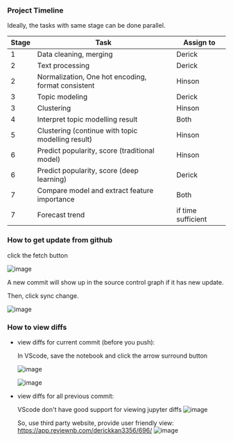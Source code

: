 ### Project Timeline

Ideally, the tasks with same stage can be done parallel.

| Stage | Task | Assign to |
| --- | --- | --- |
| 1 | Data cleaning, merging | Derick |
| 2 | Text processing | Derick |
| 2 | Normalization, One hot encoding, format consistent | Hinson |
| 3 | Topic modeling | Derick |
| 3 | Clustering | Hinson |
| 4 | Interpret topic modelling result | Both |
| 5 | Clustering (continue with topic modelling result) | Hinson |
| 6 | Predict popularity, score (traditional model) | Hinson |
| 6 | Predict popularity, score (deep learning) | Derick |
| 7 | Compare model and extract feature importance | Both |
| 7 | Forecast trend | if time sufficient |

### How to get update from github

click the fetch button

![image](https://github.com/user-attachments/assets/cbcb280c-ed41-42eb-9140-cdcf0af06c0c)

A new commit will show up in the source control graph if it has new update.

Then, click sync change.

![image](https://github.com/user-attachments/assets/f4226f8e-9c7d-488f-bed2-0f4d64134d97)


### How to view diffs

- view diffs for current commit (before you push):
  
  In VScode, save the notebook and click the arrow surround button
  
  ![image](https://github.com/user-attachments/assets/172f5f35-2f4b-44a0-bbe8-3e56236cd402)
  
  ![image](https://github.com/user-attachments/assets/c400e61e-e712-4628-a5c6-e61cc7b53af1)

- view diffs for all previous commit:
  
  VScode don't have good support for viewing jupyter diffs 
  ![image](https://github.com/user-attachments/assets/23d5329d-9dfb-4dc2-a988-06f1b86c6295)

  So, use third party website, provide user friendly view:
  https://app.reviewnb.com/derickkan3356/696/
  ![image](https://github.com/user-attachments/assets/ebd860cd-6195-470d-a1db-4ad93aed8aa2)


